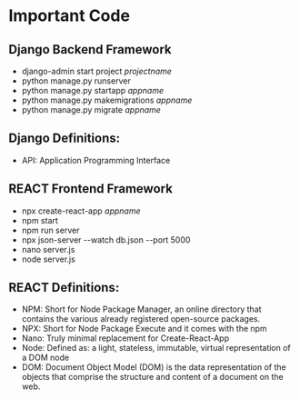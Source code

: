 # Important Code
## Django Backend Framework
-	django-admin start project *projectname*
-	python manage.py runserver
-	python manage.py startapp *appname*
-	python manage.py makemigrations *appname*
-	python manage.py migrate *appname*
## Django Definitions:
-	API: Application Programming Interface
## REACT Frontend Framework
-	npx create-react-app *appname*
-	npm start
-	npm run server
-	npx json-server --watch db.json --port 5000
-	nano server.js
-	node server.js
## REACT Definitions:
-	NPM: Short for Node Package Manager, an online directory that contains the various already registered open-source packages.
-	NPX: Short for Node Package Execute and it comes with the npm
-	Nano: Truly minimal replacement for Create-React-App
-	Node: Defined as: a light, stateless, immutable, virtual representation of a DOM node
-	DOM: Document Object Model (DOM) is the data representation of the objects that comprise the structure and content of a document on the web.
